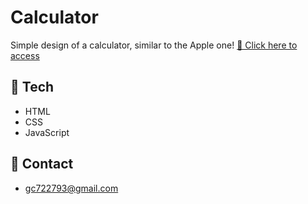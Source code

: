 # Calculator

Simple design of a calculator, similar to the Apple one!
[🔗 Click here to access](https://calculater-js-html-css.netlify.app/)

## 🔧 Tech

- HTML
- CSS
- JavaScript

## 📧 Contact

- gc722793@gmail.com